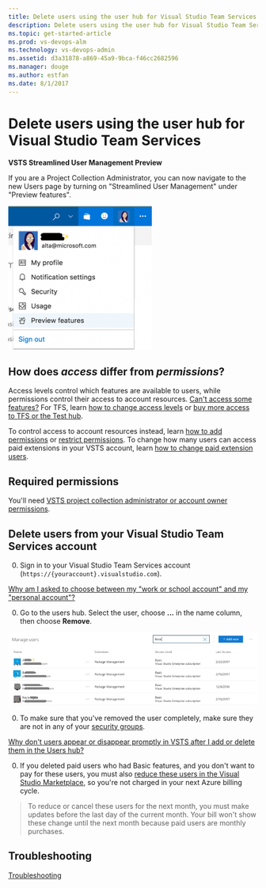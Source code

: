 ```yaml
---
title: Delete users using the user hub for Visual Studio Team Services
description: Delete users using the user hub for Visual Studio Team Services
ms.topic: get-started-article
ms.prod: vs-devops-alm
ms.technology: vs-devops-admin
ms.assetid: d3a31878-a869-45a9-9bca-f46cc2682596
ms.manager: douge
ms.author: estfan
ms.date: 8/1/2017
---
```


#	Delete users using the user hub for Visual Studio Team Services

**VSTS Streamlined User Management Preview**

If you are a Project Collection Administrator, you can now navigate to the new Users page by turning on "Streamlined User Management" under "Preview features".
 
![Choose Preview features from your user menu in the upper right corner](_img/user-hub/preview-features.png)


## How does *access* differ from *permissions*?

Access levels control which features are available to users, while permissions control their access to account resources. 
[Can't access some features?](#feature-access) 
For TFS, learn [how to change access levels](../security/change-access-levels.md) 
or [buy more access to TFS or the Test hub](../billing/buy-access-tfs-test-hub.md). 

To control access to account resources instead, learn [how to add permissions](add-users.md) or 
[restrict permissions](restrict-access-tfs.md).  To change how many users can access paid extensions in your 
VSTS account, 
learn [how to change paid extension users](../billing/change-number-paid-extension-users.md).


## Required permissions

You'll need [VSTS project collection administrator or account owner permissions](#find-owner). 


##  Delete users from your Visual Studio Team Services account

0. Sign in to your Visual Studio Team Services account (```https://{youraccount}.visualstudio.com```).

 [Why am I asked to choose between my "work or school account" and my "personal account"?](#ChooseOrgAcctMSAcct)

0. Go to the users hub. Select the user, choose **...** in the name column, then choose **Remove**.

 ![Account level table of users with key information per user](_img/user-hub/acct-level-users.jpg)

0. To make sure that you've removed the user completely, make sure they are not in any of your [security groups](add-users.md). 

 [Why don't users appear or disappear promptly in VSTS after I add or delete them in the Users hub?](#users-delay)

0. If you deleted paid users who had Basic features, and you don't want to pay for these users, you must also 
[reduce these users in the Visual Studio Marketplace](../billing/buy-basic-access-add-users.md), 
so you're not charged in your next Azure billing cycle.

 > To reduce or cancel these users for the next month, you must make updates before the last day of the current month. 
 > Your bill won't show these change until the next month because paid users are monthly purchases. 


## Troubleshooting

[Troubleshooting](faq-add-delete-users.md)

